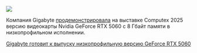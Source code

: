 <!--2025-05-22 11:17:36-->
<div class="yb">
  <div class="rss habr"><img src="https://habrastorage.org/getpro/habr/upload_files/167/f4b/5f4/167f4b5f4c66a0aea598912e51606cef.jpg" /><p>Компания Gigabyte <a href="https://www.computerbase.de/news/grafikkarten/low-profile-2-0-auch-gigabyte-hat-eine-handliche-rtx-5060-im-angebot.92760/" rel="noopener noreferrer nofollow">продемонстрировала</a> на выставке Computex 2025 версию видеокарты Nvidia GeForce RTX 5060 с 8 Гбайт памяти в низкопрофильном исполнении.</p> <a... <p class="titl"><a href="https://habr.com/ru/news/911810/?utm_source=habrahabr&utm_medium=rss&utm_campaign=911810">Gigabyte готовит к выпуску низкопрофильную версию GeForce RTX 5060</a></p></div>
</div>
